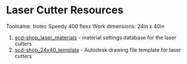 # Laser Cutter Resources

Toolname: trotec Speedy 400 flexx
Work dimensions: 24in x 40in

1. [scd-shop_laser_materials](scd-shop_laser_materials.xml) - material settings database for the laser cutters
2. [scd-shop_24x40_template](scd-shop_24x40_template.dwg) - Autodesk drawing file template for laser cutters